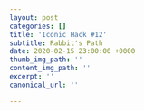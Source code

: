```yaml
---
layout: post
categories: []
title: 'Iconic Hack #12'
subtitle: Rabbit's Path
date: 2020-02-15 23:00:00 +0000
thumb_img_path: ''
content_img_path: ''
excerpt: ''
canonical_url: ''

---
```

